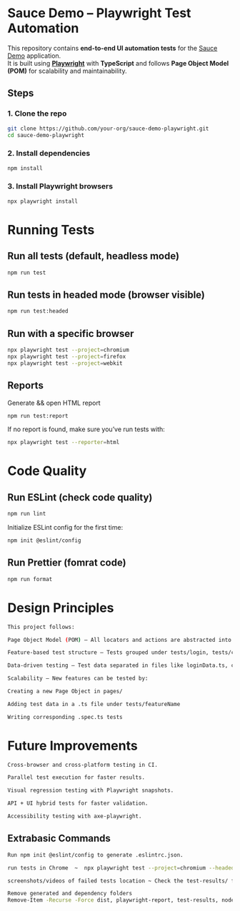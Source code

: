 # Sauce Demo – Playwright Test Automation

This repository contains **end-to-end UI automation tests** for the [Sauce Demo](https://www.saucedemo.com/) application.  
It is built using **[Playwright](https://playwright.dev/)** with **TypeScript** and follows **Page Object Model (POM)** for scalability and maintainability.

## Steps

### 1. Clone the repo

```bash
git clone https://github.com/your-org/sauce-demo-playwright.git
cd sauce-demo-playwright
```

### 2. Install dependencies

```bash
npm install
```

### 3. Install Playwright browsers

```bash
npx playwright install
```

# Running Tests

## Run all tests (default, headless mode)

```bash
npm run test
```

## Run tests in headed mode (browser visible)

```bash
npm run test:headed
```

## Run with a specific browser

```bash
npx playwright test --project=chromium
npx playwright test --project=firefox
npx playwright test --project=webkit
```

## Reports

Generate && open HTML report

```bash
npm run test:report
```

If no report is found, make sure you’ve run tests with:

```bash
npx playwright test --reporter=html
```

# Code Quality

## Run ESLint (check code quality)

```bash
npm run lint
```

Initialize ESLint config for the first time:

```bash
npm init @eslint/config
```

## Run Prettier (fomrat code)

```bash
npm run format
```

# Design Principles

```bash
This project follows:

Page Object Model (POM) – All locators and actions are abstracted into pages/.

Feature-based test structure – Tests grouped under tests/login, tests/cart, etc.

Data-driven testing – Test data separated in files like loginData.ts, cartData.ts.

Scalability – New features can be tested by:

Creating a new Page Object in pages/

Adding test data in a .ts file under tests/featureName

Writing corresponding .spec.ts tests
```

# Future Improvements

```bash
Cross-browser and cross-platform testing in CI.

Parallel test execution for faster results.

Visual regression testing with Playwright snapshots.

API + UI hybrid tests for faster validation.

Accessibility testing with axe-playwright.
```

## Extrabasic Commands

```bash
Run npm init @eslint/config to generate .eslintrc.json.

run tests in Chrome  ~  npx playwright test --project=chromium --headed

screenshots/videos of failed tests location ~ Check the test-results/ folder.

Remove generated and dependency folders
Remove-Item -Recurse -Force dist, playwright-report, test-results, node_modules, package-lock.json

```
